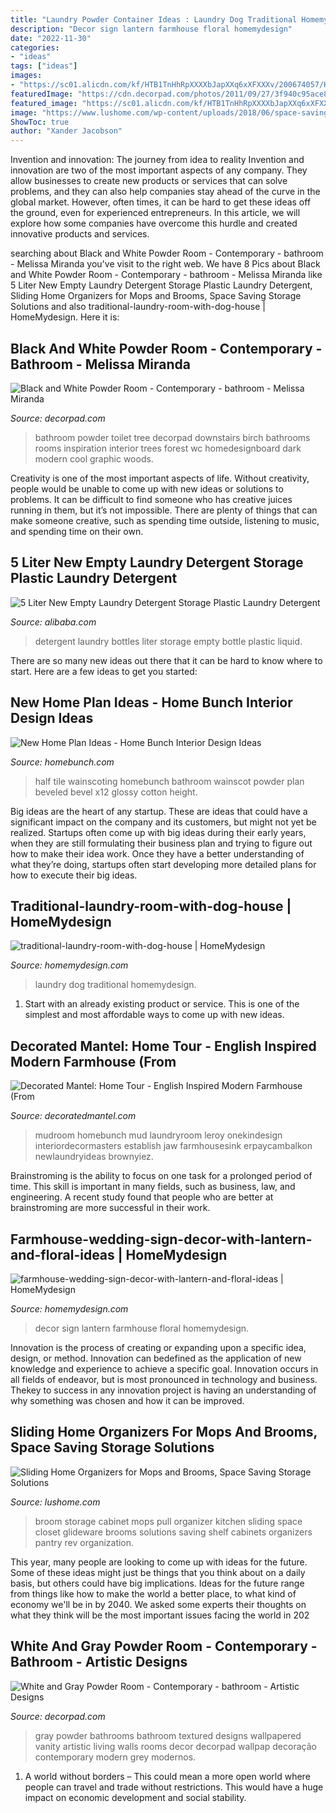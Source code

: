 ```yaml
---
title: "Laundry Powder Container Ideas : Laundry Dog Traditional Homemydesign"
description: "Decor sign lantern farmhouse floral homemydesign"
date: "2022-11-30"
categories:
- "ideas"
tags: ["ideas"]
images:
- "https://sc01.alicdn.com/kf/HTB1TnHhRpXXXXbJapXXq6xXFXXXv/200674057/HTB1TnHhRpXXXXbJapXXq6xXFXXXv.jpg"
featuredImage: "https://cdn.decorpad.com/photos/2011/09/27/3f940c95ace8.jpg"
featured_image: "https://sc01.alicdn.com/kf/HTB1TnHhRpXXXXbJapXXq6xXFXXXv/200674057/HTB1TnHhRpXXXXbJapXXq6xXFXXXv.jpg"
image: "https://www.lushome.com/wp-content/uploads/2018/06/space-saving-broom-storage-solutions-2.jpg"
ShowToc: true
author: "Xander Jacobson"
---
```



Invention and innovation: The journey from idea to reality
Invention and innovation are two of the most important aspects of any company. They allow businesses to create new products or services that can solve problems, and they can also help companies stay ahead of the curve in the global market. However, often times, it can be hard to get these ideas off the ground, even for experienced entrepreneurs. In this article, we will explore how some companies have overcome this hurdle and created innovative products and services.

	

		
searching about Black and White Powder Room - Contemporary - bathroom - Melissa Miranda you've visit to the right web. We have 8 Pics about Black and White Powder Room - Contemporary - bathroom - Melissa Miranda like 5 Liter New Empty Laundry Detergent Storage Plastic Laundry Detergent, Sliding Home Organizers for Mops and Brooms, Space Saving Storage Solutions and also traditional-laundry-room-with-dog-house | HomeMydesign. Here it is:
		
    
## Black And White Powder Room - Contemporary - Bathroom - Melissa Miranda

<img loading=lazy src="https://cdn.decorpad.com/photos/2011/09/27/3f940c95ace8.jpg" onerror="this.onerror=null;this.src='https://tse3.mm.bing.net/th?id=OIP.68x3pYeGFfIIr79DP0dVdwAAAA&amp;pid=15.1';" alt="Black and White Powder Room - Contemporary - bathroom - Melissa Miranda">

_Source: decorpad.com_

>bathroom powder toilet tree decorpad downstairs birch bathrooms rooms inspiration interior trees forest wc homedesignboard dark modern cool graphic woods. 

	

Creativity is one of the most important aspects of life. Without creativity, people would be unable to come up with new ideas or solutions to problems. It can be difficult to find someone who has creative juices running in them, but it’s not impossible. There are plenty of things that can make someone creative, such as spending time outside, listening to music, and spending time on their own.

    
## 5 Liter New Empty Laundry Detergent Storage Plastic Laundry Detergent

<img loading=lazy src="https://sc01.alicdn.com/kf/HTB1TnHhRpXXXXbJapXXq6xXFXXXv/200674057/HTB1TnHhRpXXXXbJapXXq6xXFXXXv.jpg" onerror="this.onerror=null;this.src='https://tse4.mm.bing.net/th?id=OIP.ZbPvR207CV0FZJ-Hswk5uQHaMs&amp;pid=15.1';" alt="5 Liter New Empty Laundry Detergent Storage Plastic Laundry Detergent">

_Source: alibaba.com_

>detergent laundry bottles liter storage empty bottle plastic liquid. 

	

There are so many new ideas out there that it can be hard to know where to start. Here are a few ideas to get you started: 

    
## New Home Plan Ideas - Home Bunch Interior Design Ideas

<img loading=lazy src="http://www.homebunch.com/wp-content/uploads/2016/11/Half-wall-Beveled-Tile-.jpg" onerror="this.onerror=null;this.src='https://tse2.mm.bing.net/th?id=OIP.95dn-cl44Q4EiEwm_DIIIwHaLH&amp;pid=15.1';" alt="New Home Plan Ideas - Home Bunch Interior Design Ideas">

_Source: homebunch.com_

>half tile wainscoting homebunch bathroom wainscot powder plan beveled bevel x12 glossy cotton height. 

	

Big ideas are the heart of any startup. These are ideas that could have a significant impact on the company and its customers, but might not yet be realized. Startups often come up with big ideas during their early years, when they are still formulating their business plan and trying to figure out how to make their idea work. Once they have a better understanding of what they’re doing, startups often start developing more detailed plans for how to execute their big ideas.

    
## Traditional-laundry-room-with-dog-house | HomeMydesign

<img loading=lazy src="https://homemydesign.com/wp-content/uploads/2016/03/traditional-laundry-room-with-dog-house.jpg" onerror="this.onerror=null;this.src='https://tse1.mm.bing.net/th?id=OIP.PbxowmtQQSD_ljfFcvXGLAHaKS&amp;pid=15.1';" alt="traditional-laundry-room-with-dog-house | HomeMydesign">

_Source: homemydesign.com_

>laundry dog traditional homemydesign. 

	

1. Start with an already existing product or service. This is one of the simplest and most affordable ways to come up with new ideas.

    
## Decorated Mantel: Home Tour - English Inspired Modern Farmhouse (From

<img loading=lazy src="https://3.bp.blogspot.com/-Mc8N_0HvlyA/V3SW48O9njI/AAAAAAAAIBM/40nPDFLALrkCQybGL_9WAwbxNR1ERC43ACLcB/s1600/Laundry-room.-Laundry-room-with-farmhouse-sink-gray-cabinets-and-slate-floor-tiles.-Laundry-room.-Laundry-room-Laundryroom-Jackson-and-LeRoy.jpg" onerror="this.onerror=null;this.src='https://tse2.mm.bing.net/th?id=OIP.weMsXEGrcFPKL7jCihS7mQHaKe&amp;pid=15.1';" alt="Decorated Mantel: Home Tour - English Inspired Modern Farmhouse (From">

_Source: decoratedmantel.com_

>mudroom homebunch mud laundryroom leroy onekindesign interiordecormasters establish jaw farmhousesink erpaycambalkon newlaundryideas brownyiez. 

	

Brainstroming is the ability to focus on one task for a prolonged period of time. This skill is important in many fields, such as business, law, and engineering. A recent study found that people who are better at brainstroming are more successful in their work.

    
## Farmhouse-wedding-sign-decor-with-lantern-and-floral-ideas | HomeMydesign

<img loading=lazy src="https://homemydesign.com/wp-content/uploads/2019/09/farmhouse-wedding-sign-decor-with-lantern-and-floral-ideas.jpg" onerror="this.onerror=null;this.src='https://tse1.mm.bing.net/th?id=OIP.-xNwTdmHKG2jUzbTD3JjRwHaK1&amp;pid=15.1';" alt="farmhouse-wedding-sign-decor-with-lantern-and-floral-ideas | HomeMydesign">

_Source: homemydesign.com_

>decor sign lantern farmhouse floral homemydesign. 

	

Innovation is the process of creating or expanding upon a specific idea, design, or method. Innovation can bedefined as the application of new knowledge and experience to achieve a specific goal. Innovation occurs in all fields of endeavor, but is most pronounced in technology and business. Thekey to success in any innovation project is having an understanding of why something was chosen and how it can be improved.

    
## Sliding Home Organizers For Mops And Brooms, Space Saving Storage Solutions

<img loading=lazy src="https://www.lushome.com/wp-content/uploads/2018/06/space-saving-broom-storage-solutions-2.jpg" onerror="this.onerror=null;this.src='https://tse1.mm.bing.net/th?id=OIP.E0iDrP--pzeI2TBEhA5imAAAAA&amp;pid=15.1';" alt="Sliding Home Organizers for Mops and Brooms, Space Saving Storage Solutions">

_Source: lushome.com_

>broom storage cabinet mops pull organizer kitchen sliding space closet glideware brooms solutions saving shelf cabinets organizers pantry rev organization. 

	

This year, many people are looking to come up with ideas for the future. Some of these ideas might just be things that you think about on a daily basis, but others could have big implications. Ideas for the future range from things like how to make the world a better place, to what kind of economy we'll be in by 2040. We asked some experts their thoughts on what they think will be the most important issues facing the world in 202
    
## White And Gray Powder Room - Contemporary - Bathroom - Artistic Designs

<img loading=lazy src="https://cdn.decorpad.com/photos/2014/01/01/5c485c5b1fcf.jpg" onerror="this.onerror=null;this.src='https://tse1.mm.bing.net/th?id=OIP.kKAffHetxjPZFrrPs-3nAgHaME&amp;pid=15.1';" alt="White and Gray Powder Room - Contemporary - bathroom - Artistic Designs">

_Source: decorpad.com_

>gray powder bathrooms bathroom textured designs wallpapered vanity artistic living walls rooms decor decorpad wallpap decoração contemporary modern grey modernos. 

	

1. A world without borders – This could mean a more open world where people can travel and trade without restrictions. This would have a huge impact on economic development and social stability. 

